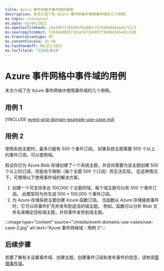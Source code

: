 ```yaml
---
title: Azure 事件网格中事件域的用例
description: 本文介绍了在 Azure 事件网格中使用事件域的几个用例。
ms.topic: conceptual
ms.date: 03/04/2021
ms.openlocfilehash: 24a338717b44567bad0ec1575d98ddaeada71113
ms.sourcegitcommit: 5163ebd8257281e7e724c072f169d4165441c326
ms.translationtype: HT
ms.contentlocale: zh-CN
ms.lasthandoff: 06/21/2021
ms.locfileid: "112413614"
---
```

# <a name="use-cases-for-event-domains-in-azure-event-grid"></a>Azure 事件网格中事件域的用例
本文介绍了在 Azure 事件网格中使用事件域的几个用例。 

## <a name="use-case-1"></a>用例 1 
[!INCLUDE [event-grid-domain-example-use-case.md](./includes/event-grid-domain-example-use-case.md)]

## <a name="use-case-2"></a>用例 2
使用系统主题时，最多只能有 500 个事件订阅。 如果系统主题需要 500 个以上的事件订阅，可以使用域。 

假设你已为 Azure Blob 存储创建了一个系统主题，并且你需要为该主题创建 500 个以上的订阅，但是由于限制（每个主题 500 个订阅）而无法实现。 在这种情况下，可使用以下使用事件域的解决方案。 

1. 创建一个可支持多达 100,000 个主题的域，每个域主题可以有 500 个事件订阅。 此模型将为你生成 500 * 100,000 个事件订阅。 
1. 为 Azure 存储系统主题创建 Azure 函数订阅。 当函数从 Azure 存储接收事件时，它可以将事件扩充并发布到适当的域主题。 例如，函数可以分析 Blob 文件名来确定目标域主题，并将事件发布到域主题。 

:::image type="content" source="./media/event-domains-use-cases/use-case-2.jpg" alt-text="Azure 事件网格域 - 用例 2":::


## <a name="next-steps"></a>后续步骤
若要了解有关设置事件域、创建主题、创建事件订阅和发布事件的信息，请参阅[管理事件域](./how-to-event-domains.md)。
